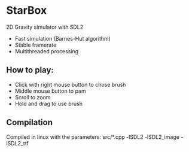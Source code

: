 # StarBox
2D Gravity simulator with SDL2

- Fast simulation (Barnes-Hut algorithm)
- Stable framerate
- Multithreaded processing

## How to play:
- Click with right mouse button to chose brush
- Middle mouse button to pam
- Scroll to zoom
- Hold and drag to use brush


## Compilation
Compiled in linux with the parameters: src/*.cpp -lSDL2 -lSDL2_image -lSDL2_ttf

